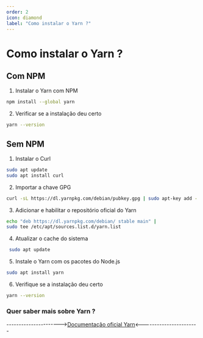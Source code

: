 ```yaml
---
order: 2
icon: diamond
label: "Como instalar o Yarn ?"
---
```


<!-- Araújo -->

# Como instalar o Yarn ?

## Com NPM

1. Instalar o Yarn com NPM

```bash
npm install --global yarn
```

2. Verificar se a instalação deu certo 

```bash
yarn --version
```

## Sem NPM

1. Instalar o Curl

```bash
sudo apt update
sudo apt install curl
```

2. Importar a chave GPG

```bash
curl -sL https://dl.yarnpkg.com/debian/pubkey.gpg | sudo apt-key add -
```

3. Adicionar e habilitar o repositório oficial do Yarn

```bash
echo "deb https://dl.yarnpkg.com/debian/ stable main" |
sudo tee /etc/apt/sources.list.d/yarn.list
```

4. Atualizar o cache do sistema

```bash
 sudo apt update
```

5. Instale o Yarn com os pacotes do Node.js

```bash
sudo apt install yarn
```

6. Verifique se a instalação deu certo

```bash
yarn --version
```

### Quer saber mais sobre Yarn ?

---------------------->[Documentação oficial Yarn](https://classic.yarnpkg.com/lang/en/docs/)<-----------------------